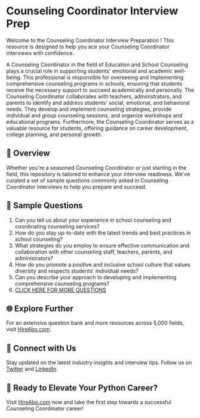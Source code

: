 # Counseling Coordinator Interview Prep

Welcome to the Counseling Coordinator Interview Preparation ! This resource is designed to help you ace your Counseling Coordinator interviews with confidence.

A Counseling Coordinator in the field of Education and School Counseling plays a crucial role in supporting students' emotional and academic well-being. This professional is responsible for overseeing and implementing comprehensive counseling programs in schools, ensuring that students receive the necessary support to succeed academically and personally. The Counseling Coordinator collaborates with teachers, administrators, and parents to identify and address students' social, emotional, and behavioral needs. They develop and implement counseling strategies, provide individual and group counseling sessions, and organize workshops and educational programs. Furthermore, the Counseling Coordinator serves as a valuable resource for students, offering guidance on career development, college planning, and personal growth.

## 🚀 Overview

Whether you're a seasoned Counseling Coordinator or just starting in the field, this repository is tailored to enhance your interview readiness. We've curated a set of sample questions commonly asked in Counseling Coordinator interviews to help you prepare and succeed.

## 📝 Sample Questions

1. Can you tell us about your experience in school counseling and coordinating counseling services?
2. How do you stay up-to-date with the latest trends and best practices in school counseling?
3. What strategies do you employ to ensure effective communication and collaboration with other counseling staff, teachers, parents, and administrators?
4. How do you promote a positive and inclusive school culture that values diversity and respects students' individual needs?
5. Can you describe your approach to developing and implementing comprehensive counseling programs?
6. [CLICK HERE FOR MORE QUESTIONS](https://hireabo.com/job/4_2_15/Counseling%20Coordinator)

## 🌐 Explore Further

For an extensive question bank and more resources across 5,000 fields, visit [HireAbo.com](https://www.hireabo.com).

## 📱 Connect with Us

Stay updated on the latest industry insights and interview tips. Follow us on [Twitter](https://twitter.com/hireabo) and [LinkedIn](https://www.linkedin.com/in/hire-abo-3609972a8/).

## 🚀 Ready to Elevate Your Python Career?

Visit [HireAbo.com](https://www.hireabo.com) now and take the first step towards a successful Counseling Coordinator career!